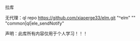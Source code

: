 拉库

无代理：ql repo https://github.com/xiaoerge33/elm.git "^elm" "" "common|ql|ele_sendNotify"

声明：此库所有内容仅用于个人学习！！！
